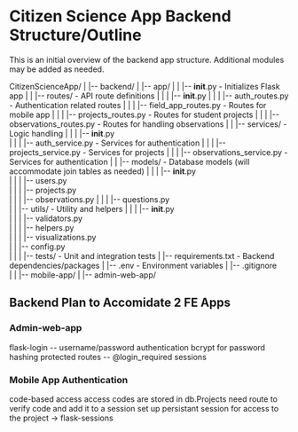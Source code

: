 # Citizen Science App Backend Structure/Outline
This is an initial overview of the backend app structure. Additional modules may be added as needed. 


CitizenScienceApp/
|
|-- backend/
|	|-- app/
|	|	|-- __init__.py					- Initializes Flask app
|	|	|-- routes/						- API route definitions
|	|	|	|-- __init__.py
|	|	|	|-- auth_routes.py				- Authentication related routes
|   |   |   |-- field_app_routes.py         - Routes for mobile app
|	|	|	|-- projects_routes.py			- Routes for student projects
|	|	|	|-- observations_routes.py		- Routes for handling observations
|	|	|-- services/					- Logic handling
|	|	|	|-- __init__.py				
|	|	|	|-- auth_service.py				- Services for authentication
|	|	|	|-- projects_service.py			- Services for projects
|	|	|	|-- observations_service.py		- Services for authentication
|	|	|-- models/						- Database models (will accommodate join tables as needed)
|	|	|	|-- __init__.py				
|	|	|	|-- users.py				
|	|	|	|-- projects.py		
|	|	|	|-- observations.py	
|	|	|	|-- questions.py	
|	|	|-- utils/						- Utility and helpers
|	|	|	|-- __init__.py				
|	|	|	|-- validators.py				
|	|	|	|-- helpers.py		
|	|	|	|-- visualizations.py	
|	|	|-- config.py					
|	|
|	|-- tests/							- Unit and integration tests
|	|-- requirements.txt				- Backend dependencies/packages	
|	|-- .env							- Environment variables
|	|-- .gitignore				
|
|
|-- mobile-app/
|
|-- admin-web-app/



## Backend Plan to Accomidate 2 FE Apps

### Admin-web-app
flask-login -- username/password authentication
bcrypt for password hashing
protected routes -- @login_required
sessions 

### Mobile App Authentication
code-based access
access codes are stored in db.Projects
need route to verify code and add it to a session
set up persistant session for access to the project -> flask-sessions